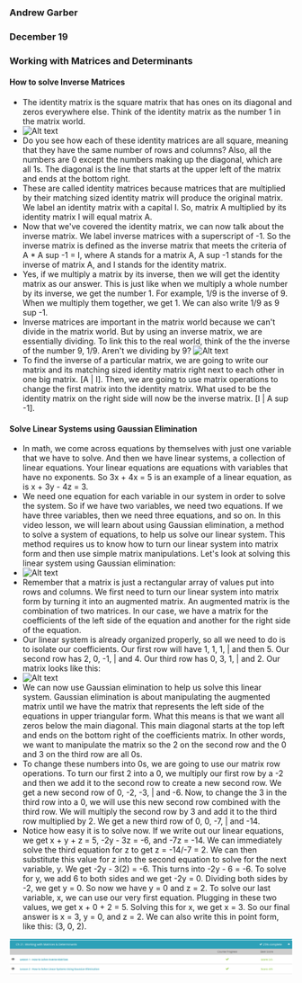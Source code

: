 ### Andrew Garber
### December 19
### Working with Matrices and Determinants


#### How to solve Inverse Matrices
- The identity matrix is the square matrix that has ones on its diagonal and zeros everywhere else. Think of the identity matrix as the number 1 in the matrix world.
- ![Alt text](https://study.com/cimages/multimages/16/visualinversematrix1.jpg)
- Do you see how each of these identity matrices are all square, meaning that they have the same number of rows and columns? Also, all the numbers are 0 except the numbers making up the diagonal, which are all 1s. The diagonal is the line that starts at the upper left of the matrix and ends at the bottom right.
- These are called identity matrices because matrices that are multiplied by their matching sized identity matrix will produce the original matrix. We label an identity matrix with a capital I. So, matrix A multiplied by its identity matrix I will equal matrix A.
- Now that we've covered the identity matrix, we can now talk about the inverse matrix. We label inverse matrices with a superscript of -1. So the inverse matrix is defined as the inverse matrix that meets the criteria of A * A sup -1 = I, where A stands for a matrix A, A sup -1 stands for the inverse of matrix A, and I stands for the identity matrix.
- Yes, if we multiply a matrix by its inverse, then we will get the identity matrix as our answer. This is just like when we multiply a whole number by its inverse, we get the number 1. For example, 1/9 is the inverse of 9. When we multiply them together, we get 1. We can also write 1/9 as 9 sup -1.
- Inverse matrices are important in the matrix world because we can't divide in the matrix world. But by using an inverse matrix, we are essentially dividing. To link this to the real world, think of the the inverse of the number 9, 1/9. Aren't we dividing by 9?
![Alt text](https://study.com/cimages/multimages/16/inversematrix1.png)
- To find the inverse of a particular matrix, we are going to write our matrix and its matching sized identity matrix right next to each other in one big matrix. [A | I]. Then, we are going to use matrix operations to change the first matrix into the identity matrix. What used to be the identity matrix on the right side will now be the inverse matrix. [I | A sup -1]. 

#### Solve Linear Systems using Gaussian Elimination
 - In math, we come across equations by themselves with just one variable that we have to solve. And then we have linear systems, a collection of linear equations. Your linear equations are equations with variables that have no exponents. So 3x + 4x = 5 is an example of a linear equation, as is x + 3y - 4z = 3.
 - We need one equation for each variable in our system in order to solve the system. So if we have two variables, we need two equations. If we have three variables, then we need three equations, and so on. In this video lesson, we will learn about using Gaussian elimination, a method to solve a system of equations, to help us solve our linear system. This method requires us to know how to turn our linear system into matrix form and then use simple matrix manipulations. Let's look at solving this linear system using Gaussian elimination:
 - ![Alt text](https://study.com/cimages/multimages/16/equationgaussianelimination4.jpg)
 - Remember that a matrix is just a rectangular array of values put into rows and columns. We first need to turn our linear system into matrix form by turning it into an augmented matrix. An augmented matrix is the combination of two matrices. In our case, we have a matrix for the coefficients of the left side of the equation and another for the right side of the equation.
 - Our linear system is already organized properly, so all we need to do is to isolate our coefficients. Our first row will have 1, 1, 1, | and then 5. Our second row has 2, 0, -1, | and 4. Our third row has 0, 3, 1, | and 2. Our matrix looks like this:
 - ![Alt text](https://study.com/cimages/multimages/16/equationgaussianelimination5.jpg)
 - We can now use Gaussian elimination to help us solve this linear system. Gaussian elimination is about manipulating the augmented matrix until we have the matrix that represents the left side of the equations in upper triangular form. What this means is that we want all zeros below the main diagonal. This main diagonal starts at the top left and ends on the bottom right of the coefficients matrix. In other words, we want to manipulate the matrix so the 2 on the second row and the 0 and 3 on the third row are all 0s.
 - To change these numbers into 0s, we are going to use our matrix row operations. To turn our first 2 into a 0, we multiply our first row by a -2 and then we add it to the second row to create a new second row. We get a new second row of 0, -2, -3, | and -6. Now, to change the 3 in the third row into a 0, we will use this new second row combined with the third row. We will multiply the second row by 3 and add it to the third row multiplied by 2. We get a new third row of 0, 0, -7, | and -14.
 - Notice how easy it is to solve now. If we write out our linear equations, we get x + y + z = 5, -2y - 3z = -6, and -7z = -14. We can immediately solve the third equation for z to get z = -14/-7 = 2. We can then substitute this value for z into the second equation to solve for the next variable, y. We get -2y - 3(2) = -6. This turns into -2y - 6 = -6. To solve for y, we add 6 to both sides and we get -2y = 0. Dividing both sides by -2, we get y = 0. So now we have y = 0 and z = 2. To solve our last variable, x, we can use our very first equation. Plugging in these two values, we get x + 0 + 2 = 5. Solving this for x, we get x = 3. So our final answer is x = 3, y = 0, and z = 2. We can also write this in point form, like this: (3, 0, 2).

![Alt text](Media/dec19_matrices_determinants.png)
